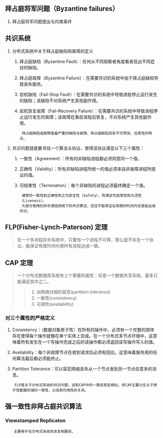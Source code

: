 ## 拜占庭将军问题（Byzantine failures）

1. 拜占庭将军问题提出与约束条件

## 共识系统

1. 分布式系统中关于拜占庭缺陷和故障的定义
    1. 拜占庭缺陷（Byzantine Fault）：任何从不同观察者角度看表现出不同症状的缺陷。
    2. 拜占庭故障（Byzantine Failure）：在需要共识的系统中由于拜占庭缺陷导致丧失服务。
    3. 宕机缺陷（Fail-Stop Fault）：在需要共识的系统中导致进程停止运行发生的缺陷；该缺陷不对系统产生其他副作用。
    4. 宕机恢复故障（Fail-Recovery Failure）：在需要共识的系统中导致进程停止运行发生的故障；该故障在重启进程后恢复，不对系统产生其他副作用。

            拜占庭缺陷或故障是最严重的缺陷与故障。拜占庭缺陷具有不可预测、任意性的特点。

2. 共识问题就是要寻找一个算法与协议，使得该协议满足以下三个属性：
    1. 一致性（Agreement）：所有的非缺陷进程都必须同意同一个值。
    2. 正确性（Validity）：所有非缺陷进程所统一的值必须来自非故障进程所提议的值。
    3. 可结束性（Termination）：每个非缺陷的进程必须最终确定一个值。
   
            通常将一致性和正确性称之为安全性（Safety），而满足可结束性称为活性（Liveness）。
            大部分使用的异步通信网络下的共识算法，往往不能保证在有限的时间内总是能达成共识。

## FLP(Fisher-Lynch-Paterson) 定理

>在一个多进程异步系统中，只要有一个进程不可靠，那么就不存在一个协议，能保证有限时间内使所有进程达成一致。

## CAP 定理

>一个分布式数据库系统有三个需要的属性：任意一个数据共享系统，最多只能满足其中之二。
>>1. 对网络分隔的容忍(partition tolerance)
>>2. 一致性(consistency)
>>3. 可用性(availability)

### 对三个属性的严格定义

1. Consistency：（数据对象原子性）在所有的操作中，必须有一个完整的顺序存在使得每个操作就像在单个实体上完成。在一个分布式多节点环境中，这意味着所有发生在一个写操作完成之后的读操作都必须返回该写操作写入的值。
2. Availability：每个非故障节点在收到请求后必须有回应。这意味着服务用的任何算法最后都必须能终止。
3. Partition Tolerance：可以容忍网络丢失从一个节点发到另一节点任意多的消息。

        FLP是关于分布式系统的共识问题，这和CAP中的一致性有些相似，但CAP主要讨论关于原子性数据存储的一致性，以及和可用性的关系。

## 强一致性非拜占庭共识算法

### Viewstamped Replicaton
        主要用于在分布式系统状态复制服务。